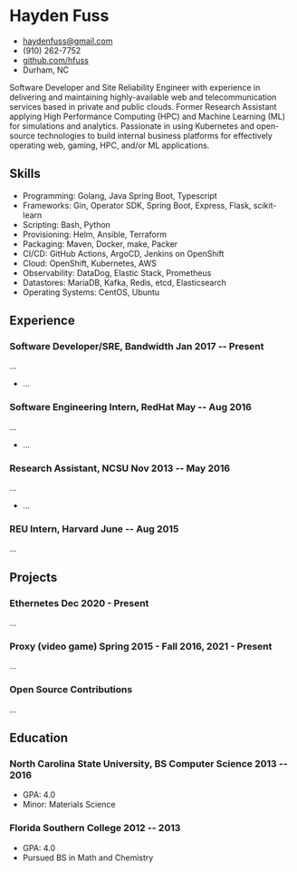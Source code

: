 <!-- The (first) h1 will be used as the <title> of the HTML page -->
# Hayden Fuss

<!-- The unordered list immediately after the h1 will be formatted on a single
line. It is intended to be used for contact details -->
- <haydenfuss@gmail.com>
- (910) 262-7752
- [github.com/hfuss](https://github.com/hfuss)
- Durham, NC

<!-- The paragraph after the h1 and ul and before the first h2 is optional. It
is intended to be used for a short summary. -->

Software Developer and Site Reliability Engineer with experience in delivering and maintaining
highly-available web and telecommunication services based in private and public clouds. Former Research Assistant applying High Performance Computing (HPC) and Machine Learning (ML) for simulations and analytics. Passionate in using Kubernetes and open-source technologies to build internal business platforms for effectively operating web, gaming, HPC, and/or ML applications.

## Skills

 - Programming: Golang, Java Spring Boot, Typescript
 - Frameworks: Gin, Operator SDK, Spring Boot, Express, Flask, scikit-learn
 - Scripting: Bash, Python
 - Provisioning: Helm, Ansible, Terraform
 - Packaging: Maven, Docker, make, Packer 
 - CI/CD: GitHub Actions, ArgoCD, Jenkins on OpenShift
 - Cloud: OpenShift, Kubernetes, AWS
 - Observability: DataDog, Elastic Stack, Prometheus
 - Datastores: MariaDB, Kafka, Redis, etcd, Elasticsearch
 - Operating Systems: CentOS, Ubuntu

## Experience

<!-- You have to wrap the "left" and "right" half of these headings in spans by
hand -->
### <span>Software Developer/SRE, Bandwidth</span> <span>Jan 2017 -- Present</span>

...

 - ...
 
### <span>Software Engineering Intern, RedHat</span> <span>May -- Aug 2016</span>

...

 - ...

### <span>Research Assistant, NCSU</span> <span>Nov 2013 -- May 2016</span>

...

 - ...

### <span>REU Intern, Harvard</span> <span>June -- Aug 2015</span>

...

## Projects

### <span>Ethernetes</span> <span>Dec 2020 - Present</span>

...

### <span>Proxy (video game)</span> <span>Spring 2015 - Fall 2016, 2021 - Present</span>

...

### <span>Open Source Contributions</span>

...

## Education

### <span>North Carolina State University, BS Computer Science</span> <span>2013 -- 2016</span>

  - GPA: 4.0
  - Minor: Materials Science

### <span>Florida Southern College</span> <span>2012 -- 2013</span>

  - GPA: 4.0
  - Pursued BS in Math and Chemistry 
 